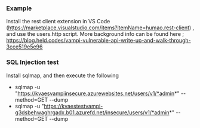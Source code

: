 ### Example
Install the rest client extension in VS Code (https://marketplace.visualstudio.com/items?itemName=humao.rest-client) , and use the users.http script.
More background info can be found here ; https://blog.held.codes/vampi-vulnerable-api-write-up-and-walk-through-3cce519e5e96

### SQL Injection test
Install sqlmap, and then execute the following
* sqlmap -u "https://kvaesvampiinsecure.azurewebsites.net/users/v1/*admin*" --method=GET --dump
* sqlmap -u "https://kvaestestvampi-g3dsbehwaghrgadx.b01.azurefd.net/insecure/users/v1/*admin*" --method=GET --dump
